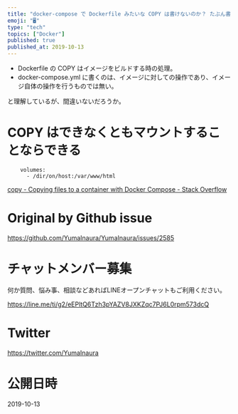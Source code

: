 ```yaml
---
title: "docker-compose で Dockerfile みたいな COPY は書けないのか？ たぶん書けない。なぜなら… ( #docker"
emoji: "🖥"
type: "tech"
topics: ["Docker"]
published: true
published_at: 2019-10-13
---
```


- Dockerfile の COPY はイメージをビルドする時の処理。
- docker-compose.yml に書くのは、イメージに対しての操作であり、イメージ自体の操作を行うものでは無い。

と理解しているが、間違いないだろうか。

# COPY はできなくともマウントすることならできる

```
    volumes:
      - /dir/on/host:/var/www/html

```

[copy - Copying files to a container with Docker Compose - Stack Overflow](https://stackoverflow.com/questions/39176561/copying-files-to-a-container-with-docker-compose)


# Original by Github issue

https://github.com/YumaInaura/YumaInaura/issues/2585








<!-- Update From Qiita API -->

# チャットメンバー募集


何か質問、悩み事、相談などあればLINEオープンチャットもご利用ください。

https://line.me/ti/g2/eEPltQ6Tzh3pYAZV8JXKZqc7PJ6L0rpm573dcQ





# Twitter


https://twitter.com/YumaInaura


<!-- Update From Qiita API -->



# 公開日時

2019-10-13
